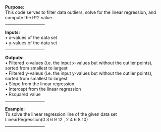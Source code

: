 **Purpose:** <br>
This code serves to filter data outliers, solve for the linear regression, and compute the R^2 value.<br>
____________________<br>

**Inputs:**<br>
• x-values of the data set<br>
• y-values of the data set<br>
____________________<br>

**Outputs:**<br>
• Filtered x-values (i.e. the input x-values but without the outlier points), sorted from smallest to largest<br>
• Filtered y-valeus (i.e. the input y-values but without the outlier points), sorted from smallest to largest<br>
• Slope from the linear regression<br>
• Intercept from the linear regression<br>
• Rsquared value<br>
____________________<br>

**Example:**<br>
To solve the linear regression line of the given data set<br>
LinearRegression(0 3 6 9 12 , 2 4 6 8 10)<br>
____________________<br>

